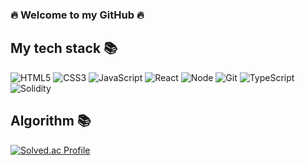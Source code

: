 ### 🔥 Welcome to my GitHub 🔥 

<h2> My tech stack 📚 </h2>

![HTML5](https://img.shields.io/badge/-HTML5-F05032?style=for-the-badge&logo=html5&logoColor=ffffff)
![CSS3](https://img.shields.io/badge/-CSS3-007ACC?style=for-the-badge&logo=css3)
![JavaScript](https://img.shields.io/badge/-JavaScript-%23F7DF1C?style=for-the-badge&logo=javascript&logoColor=000000&labelColor=%23F7DF1C&color=%23FFCE5A)
![React](https://img.shields.io/badge/-React-222222?style=for-the-badge&logo=react)
![Node](https://img.shields.io/badge/-Nodejs-43853d?style=for-the-badge&logo=Node.js&logoColor=white)
![Git](https://img.shields.io/badge/-Git-F05032?style=for-the-badge&logo=git&logoColor=ffffff)
![TypeScript](https://img.shields.io/badge/-TypeScript-007ACC?style=for-the-badge&logo=typescript&logoColor=white)
![Solidity](https://img.shields.io/badge/-Solidity-393939?style=for-the-badge&logo=solidity&logoColor=yellow)

<h2> Algorithm 📚 </h2>

[![Solved.ac Profile](http://mazassumnida.wtf/api/v2/generate_badge?boj=kimmireu)](https://solved.ac/kimmireu/)
